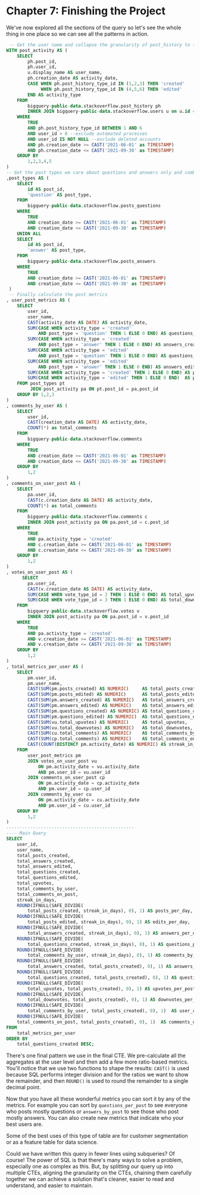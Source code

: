 # Chapter 7: Finishing the Project
We've now explored all the sections of the query so let's see the whole thing in one place so we can see all the patterns in action. 

```sql
 -- Get the user name and collapse the granularity of post_history to the user_id, post_id, activity type and date
WITH post_activity AS (
    SELECT
        ph.post_id,
        ph.user_id,
        u.display_name AS user_name,
        ph.creation_date AS activity_date,
        CASE WHEN ph.post_history_type_id IN (1,2,3) THEN 'created'
             WHEN ph.post_history_type_id IN (4,5,6) THEN 'edited' 
        END AS activity_type
    FROM
        bigquery-public-data.stackoverflow.post_history ph
        INNER JOIN bigquery-public-data.stackoverflow.users u on u.id = ph.user_id
    WHERE
        TRUE 
        AND ph.post_history_type_id BETWEEN 1 AND 6
        AND user_id > 0 --exclude automated processes
        AND user_id IS NOT NULL --exclude deleted accounts
        AND ph.creation_date >= CAST('2021-06-01' as TIMESTAMP) 
        AND ph.creation_date <= CAST('2021-09-30' as TIMESTAMP)
    GROUP BY
        1,2,3,4,5
)
-- Get the post types we care about questions and answers only and combine them in one CTE
,post_types AS (
    SELECT
        id AS post_id,
        'question' AS post_type,
    FROM
        bigquery-public-data.stackoverflow.posts_questions
    WHERE
        TRUE
        AND creation_date >= CAST('2021-06-01' as TIMESTAMP) 
        AND creation_date <= CAST('2021-09-30' as TIMESTAMP)
    UNION ALL
    SELECT
        id AS post_id,
        'answer' AS post_type,
    FROM
        bigquery-public-data.stackoverflow.posts_answers
    WHERE
        TRUE
        AND creation_date >= CAST('2021-06-01' as TIMESTAMP) 
        AND creation_date <= CAST('2021-09-30' as TIMESTAMP)
 )
 -- Finally calculate the post metrics 
, user_post_metrics AS (
    SELECT
        user_id,
        user_name,
        CAST(activity_date AS DATE) AS activity_date,
        SUM(CASE WHEN activity_type = 'created'
            AND post_type = 'question' THEN 1 ELSE 0 END) AS questions_created,
        SUM(CASE WHEN activity_type = 'created'
            AND post_type = 'answer' THEN 1 ELSE 0 END) AS answers_created,
        SUM(CASE WHEN activity_type = 'edited'
            AND post_type = 'question' THEN 1 ELSE 0 END) AS questions_edited,
        SUM(CASE WHEN activity_type = 'edited'
            AND post_type = 'answer' THEN 1 ELSE 0 END) AS answers_edited,
        SUM(CASE WHEN activity_type = 'created' THEN 1 ELSE 0 END) AS posts_created,
        SUM(CASE WHEN activity_type = 'edited' THEN 1 ELSE 0 END)  AS posts_edited
    FROM post_types pt
         JOIN post_activity pa ON pt.post_id = pa.post_id
    GROUP BY 1,2,3
)
, comments_by_user AS (
    SELECT
        user_id,
        CAST(creation_date AS DATE) AS activity_date,
        COUNT(*) as total_comments
    FROM
        bigquery-public-data.stackoverflow.comments
    WHERE
        TRUE
        AND creation_date >= CAST('2021-06-01' as TIMESTAMP) 
        AND creation_date <= CAST('2021-09-30' as TIMESTAMP)
    GROUP BY
        1,2
)
, comments_on_user_post AS (
    SELECT
        pa.user_id,
        CAST(c.creation_date AS DATE) AS activity_date,
        COUNT(*) as total_comments
    FROM
        bigquery-public-data.stackoverflow.comments c
        INNER JOIN post_activity pa ON pa.post_id = c.post_id
    WHERE
        TRUE
        AND pa.activity_type = 'created'
        AND c.creation_date >= CAST('2021-06-01' as TIMESTAMP) 
        AND c.creation_date <= CAST('2021-09-30' as TIMESTAMP)
    GROUP BY
        1,2
)
, votes_on_user_post AS (
      SELECT
        pa.user_id,
        CAST(v.creation_date AS DATE) AS activity_date,
        SUM(CASE WHEN vote_type_id = 2 THEN 1 ELSE 0 END) AS total_upvotes,
        SUM(CASE WHEN vote_type_id = 3 THEN 1 ELSE 0 END) AS total_downvotes,
    FROM
        bigquery-public-data.stackoverflow.votes v
        INNER JOIN post_activity pa ON pa.post_id = v.post_id
    WHERE
        TRUE
        AND pa.activity_type = 'created'
        AND v.creation_date >= CAST('2021-06-01' as TIMESTAMP) 
        AND v.creation_date <= CAST('2021-09-30' as TIMESTAMP)
    GROUP BY
        1,2
)
, total_metrics_per_user AS (
    SELECT
        pm.user_id,
        pm.user_name,
        CAST(SUM(pm.posts_created) AS NUMERIC)     AS total_posts_created, 
        CAST(SUM(pm.posts_edited) AS NUMERIC)      AS total_posts_edited,
        CAST(SUM(pm.answers_created) AS NUMERIC)   AS total_answers_created,
        CAST(SUM(pm.answers_edited) AS NUMERIC)    AS total_answers_edited,
        CAST(SUM(pm.questions_created) AS NUMERIC) AS total_questions_created,
        CAST(SUM(pm.questions_edited) AS NUMERIC)  AS total_questions_edited,
        CAST(SUM(vu.total_upvotes) AS NUMERIC)     AS total_upvotes,
        CAST(SUM(vu.total_downvotes) AS NUMERIC)   AS total_downvotes,
        CAST(SUM(cu.total_comments) AS NUMERIC)    AS total_comments_by_user,
        CAST(SUM(cp.total_comments) AS NUMERIC)    AS total_comments_on_post,
        CAST(COUNT(DISTINCT pm.activity_date) AS NUMERIC) AS streak_in_days      
    FROM
        user_post_metrics pm
        JOIN votes_on_user_post vu
            ON pm.activity_date = vu.activity_date
            AND pm.user_id = vu.user_id
        JOIN comments_on_user_post cp 
            ON pm.activity_date = cp.activity_date
            AND pm.user_id = cp.user_id
        JOIN comments_by_user cu
            ON pm.activity_date = cu.activity_date
            AND pm.user_id = cu.user_id
    GROUP BY
        1,2
)
------------------------------------------------
---- Main Query
SELECT
    user_id,
    user_name,
    total_posts_created, 
    total_answers_created,
    total_answers_edited,
    total_questions_created,
    total_questions_edited,
    total_upvotes,
    total_comments_by_user,
    total_comments_on_post,
    streak_in_days,
    ROUND(IFNULL(SAFE_DIVIDE(
        total_posts_created, streak_in_days), 0), 1) AS posts_per_day,
    ROUND(IFNULL(SAFE_DIVIDE(
        total_posts_edited, streak_in_days), 0), 1) AS edits_per_day,
    ROUND(IFNULL(SAFE_DIVIDE(
        total_answers_created, streak_in_days), 0), 1) AS answers_per_day,
    ROUND(IFNULL(SAFE_DIVIDE(
        total_questions_created, streak_in_days), 0), 1) AS questions_per_day,
    ROUND(IFNULL(SAFE_DIVIDE(
        total_comments_by_user, streak_in_days), 0), 1) AS comments_by_user_per_day,
    ROUND(IFNULL(SAFE_DIVIDE(
        total_answers_created, total_posts_created), 0), 1) AS answers_per_post,
    ROUND(IFNULL(SAFE_DIVIDE(
        total_questions_created, total_posts_created), 0), 1) AS questions_per_post,
    ROUND(IFNULL(SAFE_DIVIDE(
        total_upvotes, total_posts_created), 0), 1) AS upvotes_per_post,
    ROUND(IFNULL(SAFE_DIVIDE(
        total_downvotes, total_posts_created), 0), 1) AS downvotes_per_post,
    ROUND(IFNULL(SAFE_DIVIDE(
        total_comments_by_user, total_posts_created), 0), 1)  AS user_comments_per_post,
    ROUND(IFNULL(SAFE_DIVIDE(
    total_comments_on_post, total_posts_created), 0), 1)  AS comments_on_post_per_post
FROM
    total_metrics_per_user
ORDER BY 
    total_questions_created DESC;
```

There's one final pattern we use in the final CTE. We pre-calculate all the aggregates at the user level and then add a few more ratio-based metrics. You'll notice that we use two functions to shape the results: `CAST()` is used because SQL performs integer division and for the ratios we want to show the remainder, and then `ROUND()` is used to round the remainder to a single decimal point.

Now that you have all these wonderful metrics you can sort it by any of the metrics. For example you can sort by `questions_per_post` to see everyone who posts mostly questions or `answers_by_post` to see those who post mostly answers. You can also create new metrics that indicate who your best users are.

Some of the best uses of this type of table are for customer segmentation or as a feature table for data science.

Could we have written this query in fewer lines using subqueries? Of course! The power of SQL is that there's many ways to solve a problem, especially one as complex as this. But, by splitting our query up into multiple CTEs, aligning the granularity on the CTEs, chaining them carefully together we can achieve a solution that's cleaner, easier to read and understand, and easier to maintain.